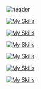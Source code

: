 
<!--IMAGE-->
![header](https://www.liputan6.com/hot/read/4715780/goblin-adalah-makhluk-mitologi-beda-versi-eropa-dan-korea?page=3)
<!--ICON-->
[![My Skills](https://skillicons.dev/icons?i=debian)](https://skillicons.dev)

[![My Skills](https://skillicons.dev/icons?i=nodejs)](https://skillicons.dev)

[![My Skills](https://skillicons.dev/icons?i=cpp,js)](https://skillicons.dev)

[![My Skills](https://skillicons.dev/icons?i=npm)](https://skillicons.dev)

[![My Skills](https://skillicons.dev/icons?i=mysql)](https://skillicons.dev)

[![My Skills](https://skillicons.dev/icons?i=netlify)](https://skillicons.dev)
